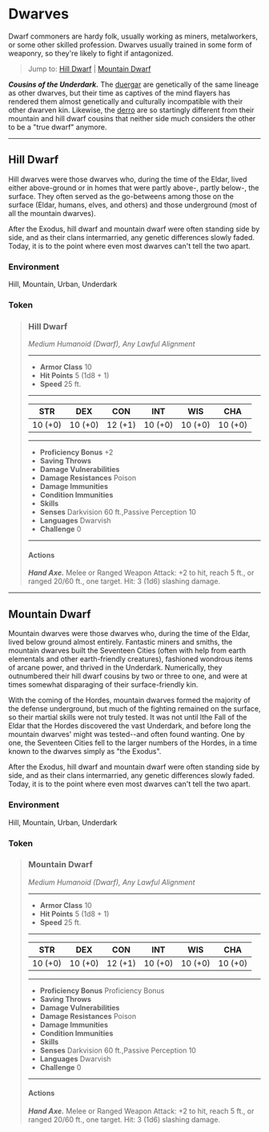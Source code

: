 # Dwarves
Dwarf commoners are hardy folk, usually working as miners, metalworkers, or some other skilled profession. Dwarves usually trained in some form of weaponry, so they're likely to fight if antagonized.

> Jump to: [Hill Dwarf](#hill-dwarf) | [Mountain Dwarf](#mountain-dwarf)

***Cousins of the Underdark.*** The [duergar](Duergar.md) are genetically of the same lineage as other dwarves, but their time as captives of the mind flayers has rendered them almost genetically and culturally incompatible with their other dwarven kin. Likewise, the [derro](Derro.md) are so startingly different from their mountain and hill dwarf cousins that neither side much considers the other to be a "true dwarf" anymore.

---

## Hill Dwarf
Hill dwarves were those dwarves who, during the time of the Eldar, lived either above-ground or in homes that were partly above-, partly below-, the surface. They often served as the go-betweens among those on the surface (Eldar, humans, elves, and others) and those underground (most of all the mountain dwarves).

After the Exodus, hill dwarf and mountain dwarf were often standing side by side, and as their clans intermarried, any genetic differences slowly faded. Today, it is to the point where even most dwarves can't tell the two apart.

### Environment
Hill, Mountain, Urban, Underdark

### Token

>### Hill Dwarf
>*Medium Humanoid (Dwarf), Any Lawful Alignment*
>___
>- **Armor Class** 10
>- **Hit Points** 5 (1d8 + 1)
>- **Speed** 25 ft.
>___
>|**STR**|**DEX**|**CON**|**INT**|**WIS**|**CHA**|
>|:---:|:---:|:---:|:---:|:---:|:---:|
>|10 (+0)|10 (+0)|12 (+1)|10 (+0)|10 (+0)|10 (+0)|
>
>___
>- **Proficiency Bonus** +2
>- **Saving Throws** 
>- **Damage Vulnerabilities** 
>- **Damage Resistances** Poison
>- **Damage Immunities** 
>- **Condition Immunities** 
>- **Skills** 
>- **Senses** Darkvision 60 ft.,Passive Perception 10
>- **Languages** Dwarvish
>- **Challenge** 0
>___
>#### Actions
>***Hand Axe.*** Melee or Ranged Weapon Attack: +2 to hit, reach 5 ft., or ranged 20/60 ft., one target. Hit: 3 (1d6) slashing damage.
>

---

## Mountain Dwarf
Mountain dwarves were those dwarves who, during the time of the Eldar, lived below ground almost entirely. Fantastic miners and smiths, the mountain dwarves built the Seventeen Cities (often with help from earth elementals and other earth-friendly creatures), fashioned wondrous items of arcane power, and thrived in the Underdark. Numerically, they outnumbered their hill dwarf cousins by two or three to one, and were at times somewhat disparaging of their surface-friendly kin.

With the coming of the Hordes, mountain dwarves formed the majority of the defense underground, but much of the fighting remained on the surface, so their martial skills were not truly tested. It was not until lthe Fall of the Eldar that the Hordes discovered the vast Underdark, and before long the mountain dwarves' might was tested--and often found wanting. One by one, the Seventeen Cities fell to the larger numbers of the Hordes, in a time known to the dwarves simply as "the Exodus".

After the Exodus, hill dwarf and mountain dwarf were often standing side by side, and as their clans intermarried, any genetic differences slowly faded. Today, it is to the point where even most dwarves can't tell the two apart.

### Environment
Hill, Mountain, Urban, Underdark

### Token

>### Mountain Dwarf
>*Medium Humanoid (Dwarf), Any Lawful Alignment*
>___
>- **Armor Class** 10
>- **Hit Points** 5 (1d8 + 1)
>- **Speed** 25 ft.
>___
>|**STR**|**DEX**|**CON**|**INT**|**WIS**|**CHA**|
>|:---:|:---:|:---:|:---:|:---:|:---:|
>|10 (+0)|10 (+0)|12 (+1)|10 (+0)|10 (+0)|10 (+0)|
>
>___
>- **Proficiency Bonus** Proficiency Bonus
>- **Saving Throws** 
>- **Damage Vulnerabilities** 
>- **Damage Resistances** Poison
>- **Damage Immunities** 
>- **Condition Immunities** 
>- **Skills** 
>- **Senses** Darkvision 60 ft.,Passive Perception 10
>- **Languages** Dwarvish
>- **Challenge** 0
>___
>#### Actions
>***Hand Axe.*** Melee or Ranged Weapon Attack: +2 to hit, reach 5 ft., or ranged 20/60 ft., one target. Hit: 3 (1d6) slashing damage.
>
